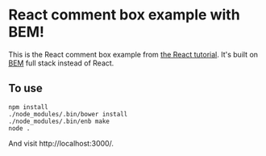# React comment box example with BEM!

This is the React comment box example from [the React tutorial](http://facebook.github.io/react/docs/tutorial.html).
It's built on [BEM](http://bem.info) full stack instead of React.

## To use

```
npm install
./node_modules/.bin/bower install
./node_modules/.bin/enb make
node .
```

And visit http://localhost:3000/.
